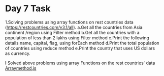 # Day 7 Task

1.Solving problems using array functions on rest countries data (https://restcountries.com/v3.1/all).
a.Get all the countries from Asia continent /region using Filter method
b.Get all the countries with a population of less than 2 lakhs using Filter method
c.Print the following details name, capital, flag, using forEach method
d.Print the total population of countries using reduce method
e.Print the country that uses US dollars as currency.

I Solved above problems using array Functions on the rest countries' data [Arraymethod.js](./Arraymethod.js)